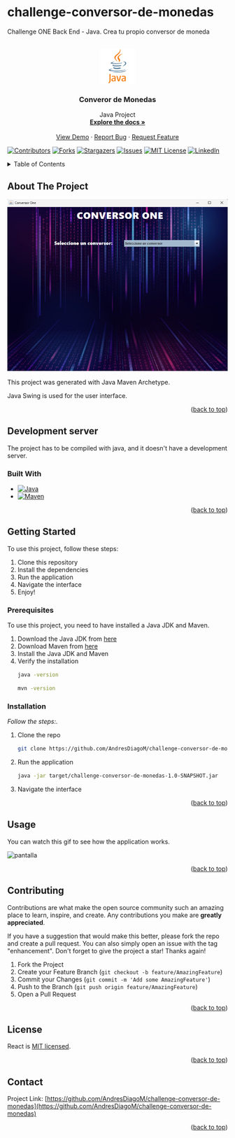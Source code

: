 # challenge-conversor-de-monedas
Challenge ONE Back End - Java. Crea tu propio conversor de moneda

<!-- Improved compatibility of back to top link: See: https://github.com/othneildrew/Best-README-Template/pull/73 -->
<a name="readme-top"></a>


<!-- PROJECT LOGO -->
<br />
<div align="center">
  <a href="https://github.com/AndresDiagoM/challenge-conversor-de-monedas">
    <img src="https://raw.githubusercontent.com/github/explore/5b3600551e122a3277c2c5368af2ad5725ffa9a1/topics/java/java.png" alt="Logo" width="80" height="80">
  </a>

  <h3 align="center">Converor de Monedas</h3>

  <p align="center">
    Java Project
    <br />
    <a href=""><strong>Explore the docs »</strong></a>
    <br />
    <br />
    <a href="">View Demo</a>
    ·
    <a href="">Report Bug</a>
    ·
    <a href="">Request Feature</a>
  </p>
</div>


<!-- PROJECT SHIELDS -->
<!--
*** I'm using markdown "reference style" links for readability.
*** Reference links are enclosed in brackets [ ] instead of parentheses ( ).
*** See the bottom of this document for the declaration of the reference variables
*** for contributors-url, forks-url, etc. This is an optional, concise syntax you may use.
*** https://www.markdownguide.org/basic-syntax/#reference-style-links
-->
[![Contributors][contributors-shield]][contributors-url]
[![Forks][forks-shield]][forks-url]
[![Stargazers][stars-shield]][stars-url]
[![Issues][issues-shield]][issues-url]
[![MIT License][license-shield]][license-url]
[![LinkedIn][linkedin-shield]][linkedin-url]



<!-- TABLE OF CONTENTS -->
<details>
  <summary>Table of Contents</summary>
  <ol>
    <li>
      <a href="#about-the-project">About The Project</a>
      <ul>
        <li><a href="#built-with">Built With</a></li>
      </ul>
    </li>
    <li>
      <a href="#getting-started">Getting Started</a>
      <ul>
        <li><a href="#prerequisites">Prerequisites</a></li>
        <li><a href="#installation">Installation</a></li>
      </ul>
    </li>
    <li><a href="#usage">Usage</a></li>
    <li><a href="#roadmap">Roadmap</a></li>
    <li><a href="#contributing">Contributing</a></li>
    <li><a href="#license">License</a></li>
    <li><a href="#contact">Contact</a></li>
    <li><a href="#acknowledgments">Acknowledgments</a></li>
  </ol>
</details>


<!-- ABOUT THE PROJECT -->
## About The Project

[![Product Name Screen Shot][product-screenshot]](https://github.com/AndresDiagoM/challenge-conversor-de-monedas)

This project was generated with Java Maven Archetype. 

Java Swing is used for the user interface. 


<p align="right">(<a href="#readme-top">back to top</a>)</p>

## Development server

The project has to be compiled with java, and it doesn't have a development server.


### Built With

* [![Java][Java]][Java-url]
* [![Maven][Maven]][Maven-url]

<p align="right">(<a href="#readme-top">back to top</a>)</p>



<!-- GETTING STARTED -->
## Getting Started

To use this project, follow these steps:

1. Clone this repository
2. Install the dependencies
3. Run the application
4. Navigate the interface
5. Enjoy!

### Prerequisites

To use this project, you need to have installed a Java JDK and Maven.

1. Download the Java JDK from [here](https://www.oracle.com/java/technologies/javase-downloads.html)
2. Download Maven from [here](https://maven.apache.org/download.cgi)
3. Install the Java JDK and Maven
4. Verify the installation
   ```sh
   java -version
   ```
   ```sh
   mvn -version
   ```

### Installation

_Follow the steps:._

1. Clone the repo
   ```sh
   git clone https://github.com/AndresDiagoM/challenge-conversor-de-monedas
   ```
2. Run the application
   ```sh
   java -jar target/challenge-conversor-de-monedas-1.0-SNAPSHOT.jar
   ```
3. Navigate the interface


<p align="right">(<a href="#readme-top">back to top</a>)</p>



<!-- USAGE EXAMPLES -->
## Usage

You can watch this gif to see how the application works.



![pantalla](https://github.com/AndresDiagoM/challenge-conversor-de-monedas/assets/82129635/7fbe8738-0978-4f93-952b-8066994b8c70)


<p align="right">(<a href="#readme-top">back to top</a>)</p>



<!-- CONTRIBUTING -->
## Contributing

Contributions are what make the open source community such an amazing place to learn, inspire, and create. Any contributions you make are **greatly appreciated**.

If you have a suggestion that would make this better, please fork the repo and create a pull request. You can also simply open an issue with the tag "enhancement".
Don't forget to give the project a star! Thanks again!

1. Fork the Project
2. Create your Feature Branch (`git checkout -b feature/AmazingFeature`)
3. Commit your Changes (`git commit -m 'Add some AmazingFeature'`)
4. Push to the Branch (`git push origin feature/AmazingFeature`)
5. Open a Pull Request

<p align="right">(<a href="#readme-top">back to top</a>)</p>



<!-- LICENSE -->
## License

React is [MIT licensed](./LICENSE).

<p align="right">(<a href="#readme-top">back to top</a>)</p>



<!-- CONTACT -->
## Contact

<!-- Andres Felipe Diago - [@your_twitter](https://twitter.com/your_username) - email@example.com -->

Project Link: [https://github.com/AndresDiagoM/challenge-conversor-de-monedas](https://github.com/AndresDiagoM/challenge-conversor-de-monedas)

<p align="right">(<a href="#readme-top">back to top</a>)</p>





<!-- MARKDOWN LINKS & IMAGES -->
<!-- https://www.markdownguide.org/basic-syntax/#reference-style-links -->
[contributors-shield]: https://img.shields.io/github/contributors/othneildrew/Best-README-Template.svg?style=for-the-badge
[contributors-url]: https://github.com/AndresDiagoM/challenge-conversor-de-monedas/graphs/contributors
[forks-shield]: https://img.shields.io/github/forks/othneildrew/Best-README-Template.svg?style=for-the-badge
[forks-url]: https://github.com/nicolaschicaiza/pet_location/tree/develop
[stars-shield]: https://img.shields.io/github/stars/othneildrew/Best-README-Template.svg?style=for-the-badge
[stars-url]: https://github.com/AndresDiagoM/challenge-conversor-de-monedas
[issues-shield]: https://img.shields.io/github/issues/othneildrew/Best-README-Template.svg?style=for-the-badge
[issues-url]: https://github.com/AndresDiagoM/challenge-conversor-de-monedas/issues
[license-shield]: https://img.shields.io/github/license/othneildrew/Best-README-Template.svg?style=for-the-badge
[license-url]: https://github.com/othneildrew/Best-README-Template/blob/master/LICENSE.txt
[linkedin-shield]: https://img.shields.io/badge/-LinkedIn-black.svg?style=for-the-badge&logo=linkedin&colorB=555
[linkedin-url]: https://www.linkedin.com/in/andres-felipe-diago-matta/
[product-screenshot]: src/main/java/com/conversor/sources/Screenshot.png


[Angular.io]: https://img.shields.io/badge/Angular-DD0031?style=for-the-badge&logo=angular&logoColor=white
[Angular-url]: https://angular.io/

[Angular-Cli]: https://img.shields.io/badge/Angular_CLI-000000?style=for-the-badge&logo=angularjs&logoColor=white
[Angular-Cli-url]: https://cli.angular.io/

[fakestoreapi]: https://img.shields.io/badge/FakeStoreAPI-000000?style=for-the-badge&logo=api&logoColor=white
[fakestoreapi.com]: https://fakestoreapi.com/

[JQuery.com]: https://img.shields.io/badge/jQuery-0769AD?style=for-the-badge&logo=jquery&logoColor=white
[JQuery-url]: https://jquery.com 

[Java]: https://img.shields.io/badge/Java-ED8B00?style=for-the-badge&logo=java&logoColor=white
[Java-url]: https://www.java.com/es/

[Maven]: https://img.shields.io/badge/Maven-ED8B00?style=for-the-badge&logo=java&logoColor=white
[Maven-url]: https://maven.apache.org/
